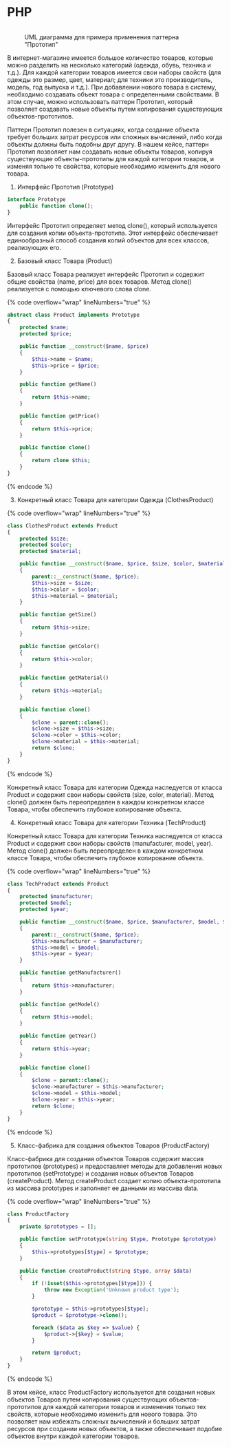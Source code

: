 # PHP

<figure><img src="../../../../../.gitbook/assets/image (25).png" alt=""><figcaption><p>UML диаграмма для примера применения паттерна "Прототип"</p></figcaption></figure>

В интернет-магазине имеется большое количество товаров, которые можно разделить на несколько категорий (одежда, обувь, техника и т.д.). Для каждой категории товаров имеется свои наборы свойств (для одежды это размер, цвет, материал; для техники это производитель, модель, год выпуска и т.д.). При добавлении нового товара в систему, необходимо создавать объект товара с определенными свойствами. В этом случае, можно использовать паттерн Прототип, который позволяет создавать новые объекты путем копирования существующих объектов-прототипов.

Паттерн Прототип полезен в ситуациях, когда создание объекта требует больших затрат ресурсов или сложных вычислений, либо когда объекты должны быть подобны друг другу. В нашем кейсе, паттерн Прототип позволяет нам создавать новые объекты товаров, копируя существующие объекты-прототипы для каждой категории товаров, и изменяя только те свойства, которые необходимо изменить для нового товара.

1. Интерфейс Прототип (Prototype)

```php
interface Prototype
    public function clone();
}

```

Интерфейс Прототип определяет метод clone(), который используется для создания копии объекта-прототипа. Этот интерфейс обеспечивает единообразный способ создания копий объектов для всех классов, реализующих его.

2. Базовый класс Товара (Product)

Базовый класс Товара реализует интерфейс Прототип и содержит общие свойства (name, price) для всех товаров. Метод clone() реализуется с помощью ключевого слова clone.

{% code overflow="wrap" lineNumbers="true" %}
```php
abstract class Product implements Prototype
{
    protected $name;
    protected $price;

    public function __construct($name, $price)
    {
        $this->name = $name;
        $this->price = $price;
    }

    public function getName()
    {
        return $this->name;
    }

    public function getPrice()
    {
        return $this->price;
    }

    public function clone()
    {
        return clone $this;
    }
}

```
{% endcode %}

3. Конкретный класс Товара для категории Одежда (ClothesProduct)

{% code overflow="wrap" lineNumbers="true" %}
```php
class ClothesProduct extends Product
{
    protected $size;
    protected $color;
    protected $material;

    public function __construct($name, $price, $size, $color, $material)
    {
        parent::__construct($name, $price);
        $this->size = $size;
        $this->color = $color;
        $this->material = $material;
    }

    public function getSize()
    {
        return $this->size;
    }

    public function getColor()
    {
        return $this->color;
    }

    public function getMaterial()
    {
        return $this->material;
    }

    public function clone()
    {
        $clone = parent::clone();
        $clone->size = $this->size;
        $clone->color = $this->color;
        $clone->material = $this->material;
        return $clone;
    }
}

```
{% endcode %}

Конкретный класс Товара для категории Одежда наследуется от класса Product и содержит свои наборы свойств (size, color, material). Метод clone() должен быть переопределен в каждом конкретном классе Товара, чтобы обеспечить глубокое копирование объекта.

4. Конкретный класс Товара для категории Техника (TechProduct)

Конкретный класс Товара для категории Техника наследуется от класса Product и содержит свои наборы свойств (manufacturer, model, year). Метод clone() должен быть переопределен в каждом конкретном классе Товара, чтобы обеспечить глубокое копирование объекта.

{% code overflow="wrap" lineNumbers="true" %}
```php
class TechProduct extends Product
{
    protected $manufacturer;
    protected $model;
    protected $year;

    public function __construct($name, $price, $manufacturer, $model, $year)
    {
        parent::__construct($name, $price);
        $this->manufacturer = $manufacturer;
        $this->model = $model;
        $this->year = $year;
    }

    public function getManufacturer()
    {
        return $this->manufacturer;
    }

    public function getModel()
    {
        return $this->model;
    }

    public function getYear()
    {
        return $this->year;
    }

    public function clone()
    {
        $clone = parent::clone();
        $clone->manufacturer = $this->manufacturer;
        $clone->model = $this->model;
        $clone->year = $this->year;
        return $clone;
    }
}

```
{% endcode %}

5. Класс-фабрика для создания объектов Товаров (ProductFactory)

Класс-фабрика для создания объектов Товаров содержит массив прототипов (prototypes) и предоставляет методы для добавления новых прототипов (setPrototype) и создания новых объектов Товаров (createProduct). Метод createProduct создает копию объекта-прототипа из массива prototypes и заполняет ее данными из массива data.

{% code overflow="wrap" lineNumbers="true" %}
```php
class ProductFactory
{
    private $prototypes = [];

    public function setPrototype(string $type, Prototype $prototype)
    {
        $this->prototypes[$type] = $prototype;
    }

    public function createProduct(string $type, array $data)
    {
        if (!isset($this->prototypes[$type])) {
            throw new Exception('Unknown product type');
        }

        $prototype = $this->prototypes[$type];
        $product = $prototype->clone();

        foreach ($data as $key => $value) {
            $product->{$key} = $value;
        }

        return $product;
    }
}

```
{% endcode %}

В этом кейсе, класс ProductFactory используется для создания новых объектов Товаров путем копирования существующих объектов-прототипов для каждой категории товаров и изменения только тех свойств, которые необходимо изменить для нового товара. Это позволяет нам избежать сложных вычислений и больших затрат ресурсов при создании новых объектов, а также обеспечивает подобие объектов внутри каждой категории товаров.
